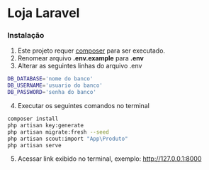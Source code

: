 # Loja Laravel

### Instalação

1. Este projeto requer [composer](https://getcomposer.org/) para ser executado.
2. Renomear arquivo **.env.example** para **.env**
3. Alterar as seguintes linhas do arquivo .env

```sh
DB_DATABASE='nome do banco'
DB_USERNAME='usuario do banco'
DB_PASSWORD='senha do banco'
```

4. Executar os seguintes comandos no terminal

```sh
composer install
php artisan key:generate
php artisan migrate:fresh --seed
php artisan scout:import "App\Produto"
php artisan serve
```

5. Acessar link exibido no terminal, exemplo: http://127.0.0.1:8000
